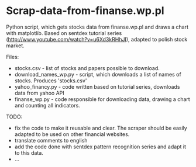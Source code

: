 Scrap-data-from-finanse.wp.pl
=============================

Python script, which gets stocks data from finanse.wp.pl and draws a chart with matplotlib. Based on sentdex tutorial series (http://www.youtube.com/watch?v=u6Xd3kRHhJI), adapted to polish stock market.

Files:
- stocks.csv - list of stocks and papers possible to download.
- download_names_wp.py - script, which downloads a list of names of stocks. Produces 'stocks.csv'
- yahoo_financy.py - code written based on tutorial series, downloads data from yahoo API
- finanse_wp.py - code responsible for downloading data, drawing a chart and counting all indicators.

TODO:
- fix the code to make it reusable and clear. The scraper should be easily adapted to be used on other financial websites.
- translate comments to english
- add the code done with sentdex pattern recognition series and adapt it to this data.
- ...
